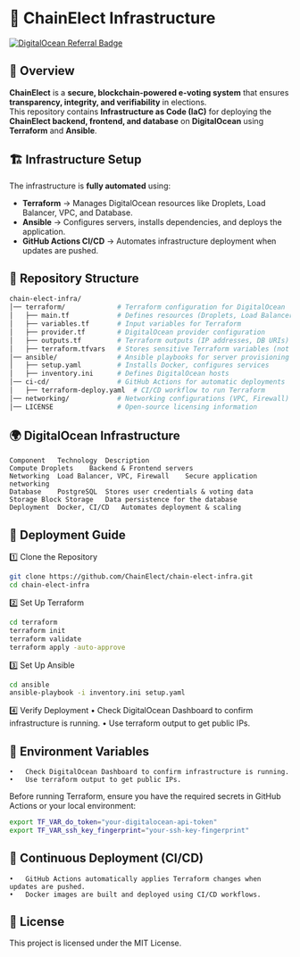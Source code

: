 # 🚀 ChainElect Infrastructure

[![DigitalOcean Referral Badge](https://web-platforms.sfo2.cdn.digitaloceanspaces.com/WWW/Badge%203.svg)](https://www.digitalocean.com/?refcode=cc9395b29763&utm_campaign=Referral_Invite&utm_medium=Referral_Program&utm_source=badge)

## 📌 Overview

**ChainElect** is a **secure, blockchain-powered e-voting system** that ensures **transparency, integrity, and verifiability** in elections.  
This repository contains **Infrastructure as Code (IaC)** for deploying the **ChainElect backend, frontend, and database** on **DigitalOcean** using **Terraform** and **Ansible**.

## 🏗️ Infrastructure Setup

The infrastructure is **fully automated** using:

- **Terraform** → Manages DigitalOcean resources like Droplets, Load Balancer, VPC, and Database.
- **Ansible** → Configures servers, installs dependencies, and deploys the application.
- **GitHub Actions CI/CD** → Automates infrastructure deployment when updates are pushed.

## 📂 Repository Structure

```sh
chain-elect-infra/
│── terraform/             # Terraform configuration for DigitalOcean
│   ├── main.tf            # Defines resources (Droplets, Load Balancer, DB)
│   ├── variables.tf       # Input variables for Terraform
│   ├── provider.tf        # DigitalOcean provider configuration
│   ├── outputs.tf         # Terraform outputs (IP addresses, DB URIs)
│   ├── terraform.tfvars   # Stores sensitive Terraform variables (not committed)
│── ansible/               # Ansible playbooks for server provisioning
│   ├── setup.yaml         # Installs Docker, configures services
│   ├── inventory.ini      # Defines DigitalOcean hosts
│── ci-cd/                 # GitHub Actions for automatic deployments
│   ├── terraform-deploy.yaml  # CI/CD workflow to run Terraform
│── networking/            # Networking configurations (VPC, Firewall)
│── LICENSE                # Open-source licensing information
```

## 🌍 DigitalOcean Infrastructure

```
Component	Technology	Description
Compute	Droplets	Backend & Frontend servers
Networking	Load Balancer, VPC, Firewall	Secure application networking
Database	PostgreSQL	Stores user credentials & voting data
Storage	Block Storage	Data persistence for the database
Deployment	Docker, CI/CD	Automates deployment & scaling
```

## 🚀 Deployment Guide

1️⃣ Clone the Repository

```sh
git clone https://github.com/ChainElect/chain-elect-infra.git
cd chain-elect-infra
```

2️⃣ Set Up Terraform

```sh
cd terraform
terraform init
terraform validate
terraform apply -auto-approve
```

3️⃣ Set Up Ansible

```sh
cd ansible
ansible-playbook -i inventory.ini setup.yaml
```

4️⃣ Verify Deployment
• Check DigitalOcean Dashboard to confirm infrastructure is running.
• Use terraform output to get public IPs.

## 🔐 Environment Variables

	•	Check DigitalOcean Dashboard to confirm infrastructure is running.
	•	Use terraform output to get public IPs.
Before running Terraform, ensure you have the required secrets in GitHub Actions or your local environment:

```sh
export TF_VAR_do_token="your-digitalocean-api-token"
export TF_VAR_ssh_key_fingerprint="your-ssh-key-fingerprint"
```

## 🔄 Continuous Deployment (CI/CD)

    •	GitHub Actions automatically applies Terraform changes when updates are pushed.
    •	Docker images are built and deployed using CI/CD workflows.

## 📜 License

This project is licensed under the MIT License.
